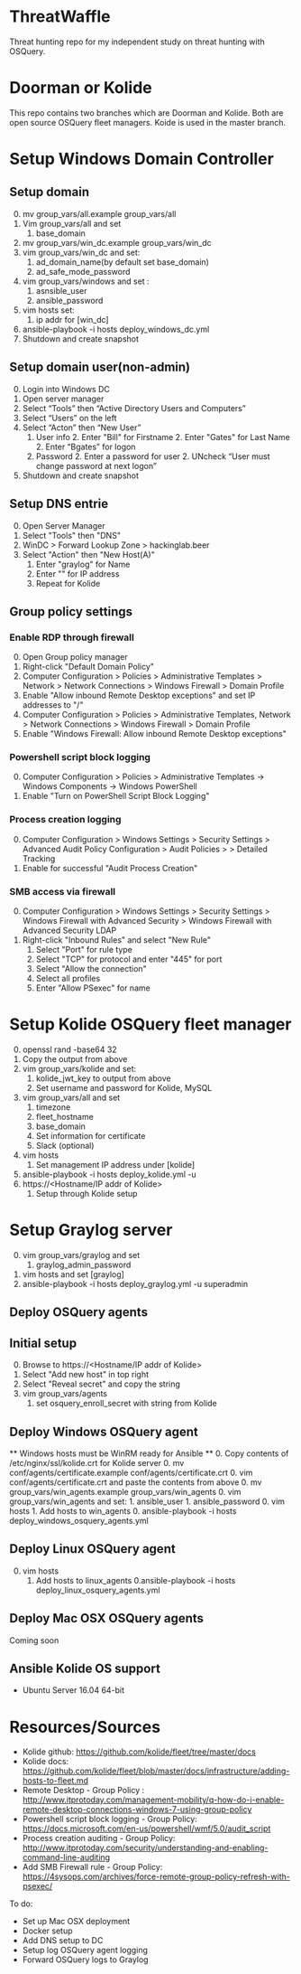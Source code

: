 # ThreatWaffle
Threat hunting repo for my independent study on threat hunting with OSQuery.

# Doorman or Kolide
This repo contains two branches which are Doorman and Kolide. Both are open source OSQuery fleet managers. Koide is used in the master branch.

# Setup Windows Domain Controller
## Setup domain
0. mv group_vars/all.example group_vars/all
0. Vim group_vars/all and set
    1. base_domain  
0. mv group_vars/win_dc.example group_vars/win_dc
0. vim group_vars/win_dc and set:
    1. ad_domain_name(by default set base_domain)
    1. ad_safe_mode_password
0. vim group_vars/windows and set :
    1. asnsible_user
    1. ansible_password
0. vim hosts set:
    1. ip addr for [win_dc]
0. ansible-playbook -i hosts deploy_windows_dc.yml
0. Shutdown and create snapshot

## Setup domain user(non-admin)
0. Login into Windows DC
0. Open server manager
0. Select “Tools” then “Active Directory Users and Computers”
0. Select “Users” on the left
0. Select “Acton” then “New User”
    1. User info
        2. Enter "Bill" for Firstname
        2. Enter "Gates" for Last Name
        2. Enter “Bgates” for logon
    1. Password
        2. Enter a password for user
        2. UNcheck “User must change password at next logon”
0. Shutdown and create snapshot

## Setup DNS entrie
0. Open Server Manager
0. Select "Tools" then "DNS"
0. WinDC > Forward Lookup Zone > hackinglab.beer
0. Select "Action" then "New Host(A)"
    1. Enter "graylog" for Name
    1. Enter "<IP addr of Graylog>" for IP address
    1. Repeat for Kolide

## Group policy settings
### Enable RDP through firewall
0. Open Group policy manager
0. Right-click "Default Domain Policy"
0. Computer Configuration > Policies > Administrative Templates > Network > Network Connections > Windows Firewall > Domain Profile
0. Enable "Allow inbound Remote Desktop exceptions" and set IP addresses to "<Network ID>/<CIDR>"
0. Computer Configuration > Policies > Administrative Templates, Network > Network Connections > Windows Firewall > Domain Profile
0. Enable "Windows Firewall: Allow inbound Remote Desktop exceptions"

### Powershell script block logging
0. Computer Configuration > Policies > Administrative Templates -> Windows Components -> Windows PowerShell
0. Enable "Turn on PowerShell Script Block Logging"

### Process creation logging
0. Computer Configuration > Windows Settings > Security Settings > Advanced Audit Policy Configuration > Audit Policies > > Detailed Tracking
0. Enable for successful "Audit Process Creation"

### SMB access via firewall
0. Computer Configuration > Windows Settings > Security Settings > Windows Firewall with Advanced Security > Windows Firewall with Advanced Security LDAP
0. Right-click "Inbound Rules" and select "New Rule"
    1. Select "Port" for rule type
    1. Select "TCP" for protocol and enter "445" for port
    1. Select "Allow the connection"
    1. Select all profiles
    1. Enter "Allow PSexec" for name

# Setup Kolide OSQuery fleet manager
0. openssl rand -base64 32
0. Copy the output from above
0. vim group_vars/kolide and set:
    1. kolide_jwt_key to output from above
    1. Set username and password for Kolide, MySQL
0. vim group_vars/all and set
    1. timezone
    1. fleet_hostname
    1. base_domain
    1. Set information for certificate
    1. Slack (optional)
0. vim hosts
    1. Set management IP address under [kolide]
0. ansible-playbook -i hosts deploy_kolide.yml -u <ubuntu local user>
0. https://<Hostname/IP addr of Kolide>
    1. Setup through Kolide setup

# Setup Graylog server
0. vim group_vars/graylog and set
    1. graylog_admin_password
0. vim hosts and set [graylog]
0. ansible-playbook -i hosts deploy_graylog.yml -u superadmin

## Deploy OSQuery agents
## Initial setup
0. Browse to https://<Hostname/IP addr of Kolide>
0. Select "Add new host" in top right
0. Select "Reveal secret" and copy the string
0. vim group_vars/agents
    1. set osquery_enroll_secret with string from Kolide

## Deploy Windows OSQuery agent
** Windows hosts must be WinRM ready for Ansible **
0. Copy contents of /etc/nginx/ssl/kolide.crt for Kolide server
0. mv conf/agents/certificate.example conf/agents/certificate.crt
0. vim conf/agents/certificate.crt and paste the contents from above
0. mv group_vars/win_agents.example group_vars/win_agents
0. vim group_vars/win_agents and set:
    1. ansible_user
    1. ansible_password
0. vim hosts
    1. Add hosts to win_agents
0. ansible-playbook -i hosts deploy_windows_osquery_agents.yml

## Deploy Linux OSQuery agent
0. vim hosts
    1. Add hosts to linux_agents
0.ansible-playbook -i hosts deploy_linux_osquery_agents.yml

## Deploy Mac OSX OSQuery agents
Coming soon

## Ansible Kolide OS support
* Ubuntu Server 16.04 64-bit

# Resources/Sources
* Kolide github: https://github.com/kolide/fleet/tree/master/docs
* Kolide docs: https://github.com/kolide/fleet/blob/master/docs/infrastructure/adding-hosts-to-fleet.md
* Remote Desktop - Group Policy : http://www.itprotoday.com/management-mobility/q-how-do-i-enable-remote-desktop-connections-windows-7-using-group-policy
* Powershell script block logging - Group Policy: https://docs.microsoft.com/en-us/powershell/wmf/5.0/audit_script
* Process creation auditing - Group Policy: http://www.itprotoday.com/security/understanding-and-enabling-command-line-auditing
* Add SMB Firewall rule - Group Policy: https://4sysops.com/archives/force-remote-group-policy-refresh-with-psexec/

To do:
* Set up Mac OSX deployment
* Docker setup
* Add DNS setup to DC
* Setup log OSQuery agent logging
* Forward OSQuery logs to Graylog
